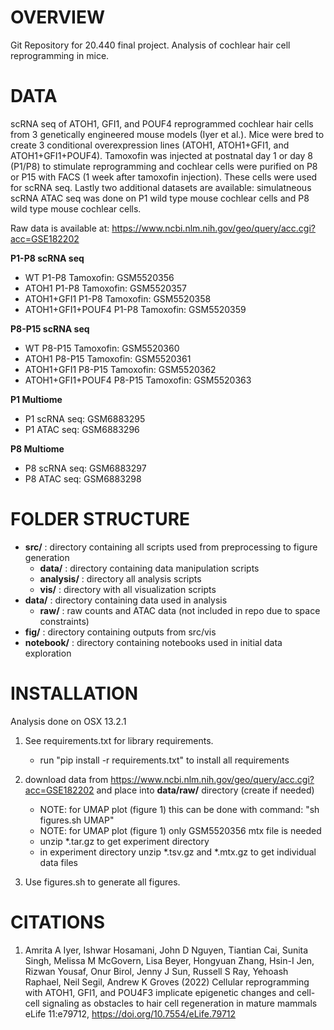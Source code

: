 # OVERVIEW

Git Repository for 20.440 final project. Analysis of cochlear hair cell reprogramming in mice.
	
# DATA
scRNA seq of ATOH1, GFI1, and POUF4 reprogrammed cochlear hair cells from 3 genetically engineered mouse models (Iyer et al.).  Mice were bred to create 3 conditional overexpression lines (ATOH1, ATOH1+GFI1, and ATOH1+GFI1+POUF4). Tamoxofin was injected at postnatal day 1 or day 8  (P1/P8) to stimulate reprogramming and cochlear cells were purified on P8 or P15 with FACS (1 week after tamoxofin injection).  These cells were used for scRNA seq. Lastly two additional datasets are available: simulatneous scRNA ATAC seq was done on P1 wild type mouse cochlear cells and P8 wild type mouse cochlear cells.

Raw data is available at: https://www.ncbi.nlm.nih.gov/geo/query/acc.cgi?acc=GSE182202

**P1-P8 scRNA seq**

- WT P1-P8 Tamoxofin: GSM5520356
- ATOH1 P1-P8 Tamoxofin: GSM5520357
- ATOH1+GFI1 P1-P8 Tamoxofin: GSM5520358
- ATOH1+GFI1+POUF4 P1-P8 Tamoxofin: GSM5520359


**P8-P15 scRNA seq**

- WT P8-P15 Tamoxofin: GSM5520360
- ATOH1 P8-P15 Tamoxofin: GSM5520361
- ATOH1+GFI1 P8-P15 Tamoxofin: GSM5520362
- ATOH1+GFI1+POUF4 P8-P15 Tamoxofin: GSM5520363

**P1 Multiome**

- P1 scRNA seq: GSM6883295
- P1 ATAC seq: GSM6883296

**P8 Multiome**

- P8 scRNA seq: GSM6883297
- P8 ATAC seq: GSM6883298



# FOLDER STRUCTURE
	
- **src/** : 	directory containing all scripts used from preprocessing to figure generation
	- **data/** :  directory containing data manipulation scripts
	- **analysis/** : directory all analysis scripts
	- **vis/** : directory with all visualization scripts
- **data/** : 	directory containing data used in analysis
    - **raw/** : raw counts and ATAC data (not included in repo due to space constraints)
- **fig/** : 	directory containing outputs from src/vis
- **notebook/** : 	directory containing notebooks used in initial data exploration 

# INSTALLATION

Analysis done on OSX 13.2.1

1. See requirements.txt for library requirements. 
    - run "pip install -r requirements.txt" to install all requirements

2. download data from https://www.ncbi.nlm.nih.gov/geo/query/acc.cgi?acc=GSE182202 and place into **data/raw/** directory (create if needed)
    - NOTE: for UMAP plot (figure 1) this can be done with command:  "sh figures.sh UMAP"
    - NOTE: for UMAP plot (figure 1) only GSM5520356  mtx file is needed 
    - unzip *.tar.gz to get experiment directory
    - in experiment directory unzip *.tsv.gz and *.mtx.gz to get individual data files
    



3. Use figures.sh to generate all figures.



# CITATIONS

1. Amrita A Iyer, Ishwar Hosamani, John D Nguyen, Tiantian Cai, Sunita Singh, Melissa M McGovern, Lisa Beyer, Hongyuan Zhang, Hsin-I Jen, Rizwan Yousaf, Onur Birol, Jenny J Sun, Russell S Ray, Yehoash Raphael, Neil Segil, Andrew K Groves (2022) Cellular reprogramming with ATOH1, GFI1, and POU4F3 implicate epigenetic changes and cell-cell signaling as obstacles to hair cell regeneration in mature mammals eLife 11:e79712, https://doi.org/10.7554/eLife.79712